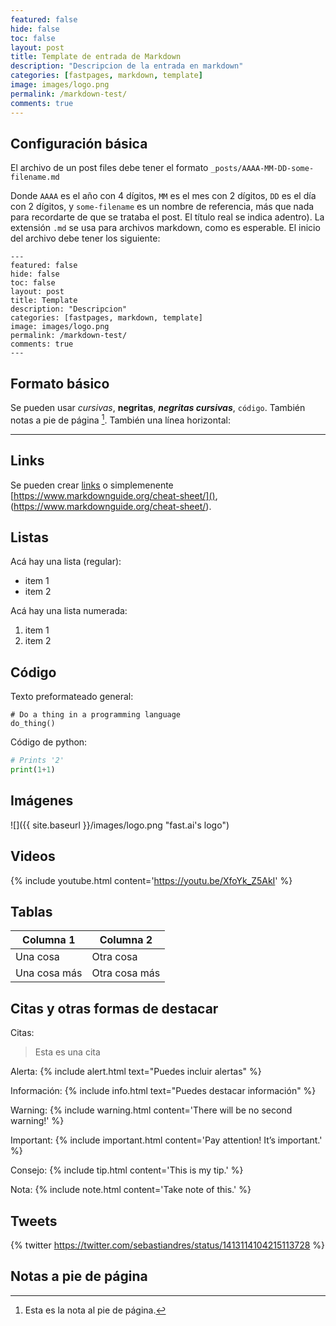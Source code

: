 ```yaml
---
featured: false
hide: false
toc: false
layout: post
title: Template de entrada de Markdown
description: "Descripcion de la entrada en markdown"
categories: [fastpages, markdown, template]
image: images/logo.png
permalink: /markdown-test/
comments: true
---
```


## Configuración básica

El archivo de un post files debe tener el formato `_posts/AAAA-MM-DD-some-filename.md`

Donde `AAAA` es el año con 4 dígitos, `MM` es el mes con 2 dígitos, `DD` es el día con 2 dígitos, y `some-filename` es un nombre de referencia, más que nada para recordarte de que se trataba el post. El título real se indica adentro). La extensión `.md` se usa para archivos markdown, como es esperable. El inicio del archivo debe tener los siguiente:
 
```
---
featured: false
hide: false
toc: false
layout: post
title: Template
description: "Descripcion"
categories: [fastpages, markdown, template]
image: images/logo.png
permalink: /markdown-test/
comments: true
---
```

## Formato básico

Se pueden usar *cursivas*, **negritas**, ***negritas cursivas***, `código`. También notas a pie de página [^1]. También una línea horizontal:

---

## Links

Se pueden crear [links](https://www.markdownguide.org/cheat-sheet/) o simplemenente [https://www.markdownguide.org/cheat-sheet/](), (https://www.markdownguide.org/cheat-sheet/).

## Listas

Acá hay una lista (regular):

* item 1
* item 2

Acá hay una lista numerada:

1. item 1
1. item 2

## Código

Texto preformateado general:

    # Do a thing in a programming language
    do_thing()

Código de python:

```python
# Prints '2'
print(1+1)
```

## Imágenes

![]({{ site.baseurl }}/images/logo.png "fast.ai's logo")


## Videos

{% include youtube.html content='https://youtu.be/XfoYk_Z5AkI' %}

## Tablas

| Columna 1 | Columna 2 |
|-|-|
| Una cosa | Otra cosa |
| Una cosa más | Otra cosa más |


## Citas y otras formas de destacar

Citas:
> Esta es una cita

Alerta:
{% include alert.html text="Puedes incluir alertas" %}

Información:
{% include info.html text="Puedes destacar información" %}

Warning:
{% include warning.html content='There will be no second warning!' %}

Important:
{% include important.html content='Pay attention! It&#8217;s important.' %}

Consejo:
{% include tip.html content='This is my tip.' %}

Nota:
{% include note.html content='Take note of this.' %}

## Tweets

{% twitter https://twitter.com/sebastiandres/status/1413114104215113728 %}

## Notas a pie de página

[^1]: Esta es la nota al pie de página.
